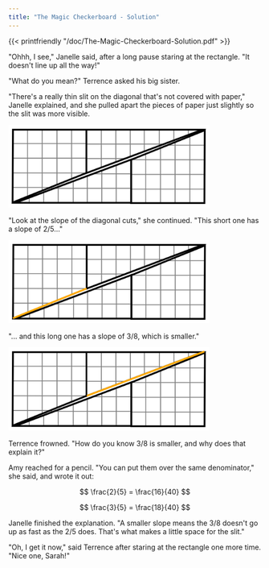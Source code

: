 ```yaml
---
title: "The Magic Checkerboard - Solution"
---
```



{{< printfriendly "/doc/The-Magic-Checkerboard-Solution.pdf" >}}

"Ohhh, I see," Janelle said, after a long pause staring at the rectangle. "It doesn't line up all the way!"

"What do you mean?" Terrence asked his big sister.

"There's a really thin slit on the diagonal that's not covered with paper," Janelle explained, and she pulled apart the pieces of paper just slightly so the slit was more visible.

<img style="max-width:400px;" src="/img/4-Pulled-Apart.png">

"Look at the slope of the diagonal cuts," she continued. "This short one has a slope of 2/5..."

<img style="max-width:400px;" src="/img/5-Short-Diagonal.png">

"... and this long one has a slope of 3/8, which is smaller."

<img style="max-width:400px;" src="/img/6-Long-Diagonal.png">

Terrence frowned. "How do you know 3/8 is smaller, and why does that explain it?"

Amy reached for a pencil. "You can put them over the same denominator," she said, and wrote it out:

$$ \frac{2}{5} = \frac{16}{40} $$

$$ \frac{3}{5} = \frac{18}{40} $$

Janelle finished the explanation. "A smaller slope means the 3/8 doesn't go up as fast as the 2/5 does. That's what makes a little space for the slit."

"Oh, I get it now," said Terrence after staring at the rectangle one more time. "Nice one, Sarah!"

 
